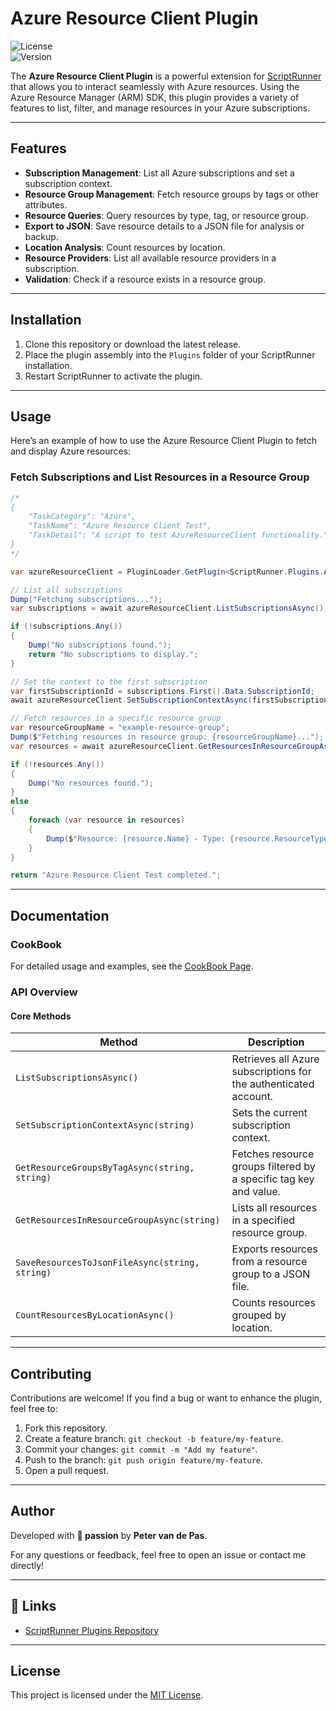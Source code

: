 # Azure Resource Client Plugin

![License](https://img.shields.io/badge/license-MIT-green)  
![Version](https://img.shields.io/badge/version-1.0.0-blue)

The **Azure Resource Client Plugin** is a powerful extension for [ScriptRunner](https://github.com/petervdpas/ScriptRunner) that allows you to interact seamlessly with Azure resources. Using the Azure Resource Manager (ARM) SDK, this plugin provides a variety of features to list, filter, and manage resources in your Azure subscriptions.

---

## Features

- **Subscription Management**: List all Azure subscriptions and set a subscription context.
- **Resource Group Management**: Fetch resource groups by tags or other attributes.
- **Resource Queries**: Query resources by type, tag, or resource group.
- **Export to JSON**: Save resource details to a JSON file for analysis or backup.
- **Location Analysis**: Count resources by location.
- **Resource Providers**: List all available resource providers in a subscription.
- **Validation**: Check if a resource exists in a resource group.

---

## Installation

1. Clone this repository or download the latest release.
2. Place the plugin assembly into the `Plugins` folder of your ScriptRunner installation.
3. Restart ScriptRunner to activate the plugin.

---

## Usage

Here’s an example of how to use the Azure Resource Client Plugin to fetch and display Azure resources:

### Fetch Subscriptions and List Resources in a Resource Group

```csharp
/*
{
    "TaskCategory": "Azure",
    "TaskName": "Azure Resource Client Test",
    "TaskDetail": "A script to test AzureResourceClient functionality."
}
*/

var azureResourceClient = PluginLoader.GetPlugin<ScriptRunner.Plugins.AzureResourceClient.IAzureResourceClient>();

// List all subscriptions
Dump("Fetching subscriptions...");
var subscriptions = await azureResourceClient.ListSubscriptionsAsync();

if (!subscriptions.Any())
{
    Dump("No subscriptions found.");
    return "No subscriptions to display.";
}

// Set the context to the first subscription
var firstSubscriptionId = subscriptions.First().Data.SubscriptionId;
await azureResourceClient.SetSubscriptionContextAsync(firstSubscriptionId);

// Fetch resources in a specific resource group
var resourceGroupName = "example-resource-group";
Dump($"Fetching resources in resource group: {resourceGroupName}...");
var resources = await azureResourceClient.GetResourcesInResourceGroupAsync(resourceGroupName);

if (!resources.Any())
{
    Dump("No resources found.");
}
else
{
    foreach (var resource in resources)
    {
        Dump($"Resource: {resource.Name} - Type: {resource.ResourceType}");
    }
}

return "Azure Resource Client Test completed.";
```

---

## Documentation

### CookBook

For detailed usage and examples, see the [CookBook Page](Manual/CookBook/TheAzureResourceClient.md).

### API Overview

#### Core Methods

| Method                                      | Description                                                                                 |
|---------------------------------------------|---------------------------------------------------------------------------------------------|
| `ListSubscriptionsAsync()`                  | Retrieves all Azure subscriptions for the authenticated account.                           |
| `SetSubscriptionContextAsync(string)`       | Sets the current subscription context.                                                     |
| `GetResourceGroupsByTagAsync(string, string)` | Fetches resource groups filtered by a specific tag key and value.                          |
| `GetResourcesInResourceGroupAsync(string)`  | Lists all resources in a specified resource group.                                         |
| `SaveResourcesToJsonFileAsync(string, string)` | Exports resources from a resource group to a JSON file.                                    |
| `CountResourcesByLocationAsync()`           | Counts resources grouped by location.                                                      |

---

## Contributing

Contributions are welcome! If you find a bug or want to enhance the plugin, feel free to:

1. Fork this repository.
2. Create a feature branch: `git checkout -b feature/my-feature`.
3. Commit your changes: `git commit -m "Add my feature"`.
4. Push to the branch: `git push origin feature/my-feature`.
5. Open a pull request.

---

## Author

Developed with **🧡 passion** by **Peter van de Pas**.

For any questions or feedback, feel free to open an issue or contact me directly!

---

## 🔗 Links

- [ScriptRunner Plugins Repository](https://github.com/petervdpas/ScriptRunner.Plugins)

---

## License

This project is licensed under the [MIT License](./LICENSE).
